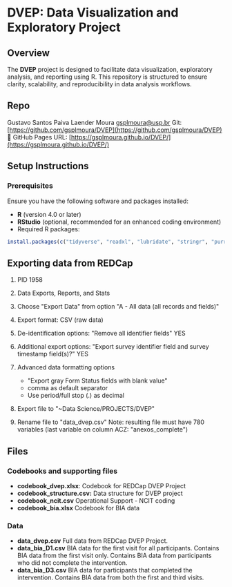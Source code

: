 # DVEP: Data Visualization and Exploratory Project

## Overview
The **DVEP** project is designed to facilitate data visualization, exploratory analysis, and reporting using R. This repository is structured to ensure clarity, scalability, and reproducibility in data analysis workflows.

## Repo
Gustavo Santos Paiva Laender Moura
gsplmoura@usp.br
Git: [https://github.com/gsplmoura/DVEP](https://github.com/gsplmoura/DVEP)
🚀 GitHub Pages URL: [https://gsplmoura.github.io/DVEP/](https://gsplmoura.github.io/DVEP/)

## Setup Instructions
### Prerequisites
Ensure you have the following software and packages installed:
- **R** (version 4.0 or later)
- **RStudio** (optional, recommended for an enhanced coding environment)
- Required R packages:
```R
install.packages(c("tidyverse", "readxl", "lubridate", "stringr", "purrr", "gt", "jmv", "skimr"))
```

## Exporting data from REDCap

1.  PID 1958

2.  Data Exports, Reports, and Stats

3.  Choose "Export Data" from option "A - All data (all records and fields)"

4.  Export format: CSV (raw data)

5.  De-identification options: "Remove all identifier fields" YES

6.  Additional export options: "Export survey identifier field and survey timestamp field(s)?" YES

7.  Advanced data formatting options

    -   "Export gray Form Status fields with blank value"
    -   comma as default separator
    -   Use period/full stop (.) as decimal

8.  Export file to "\~Data Science/PROJECTS/DVEP"

9.  Rename file to "data_dvep.csv" Note: resulting file must have 780 variables (last variable on column ACZ: "anexos_complete")

## Files

### Codebooks and supporting files

-   **codebook_dvep.xlsx**: Codebook for REDCap DVEP Project
-   **codebook_structure.csv:** Data structure for DVEP project
-   **codebook_ncit.csv** Operational Support - NCIT coding
-   **codebook_bia.xlsx** Codebook for BIA data

### Data

-   **data_dvep.csv** Full data from REDCap DVEP Project.
-   **data_bia_D1.csv** BIA data for the first visit for all participants. Contains BIA data from the first visit only. Contains BIA data from participants who did not complete the intervention.
-   **data_bia_D3.csv** BIA data for participants that completed the intervention. Contains BIA data from both the first and third visits.

